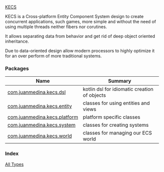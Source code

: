 [KECS](./index.md)

KECS is a Cross-platform Entity Component System design to create concurrent applications, such games,
more simple and without the need of using multiple threads neither fibers nor corutines.

It allows separating data from behavior and get rid of deep object oriented inheritance.

Due to data-oriented design allow modern processors to highly optimize it for an over perform of more traditional
systems.

### Packages

| Name | Summary |
|---|---|
| [com.juanmedina.kecs.dsl](com.juanmedina.kecs.dsl/index.md) | kotlin dsl for idiomatic creation of objects |
| [com.juanmedina.kecs.entity](com.juanmedina.kecs.entity/index.md) | classes for using entities and views |
| [com.juanmedina.kecs.platform](com.juanmedina.kecs.platform/index.md) | platform specific classes |
| [com.juanmedina.kecs.system](com.juanmedina.kecs.system/index.md) | classes for creating systems |
| [com.juanmedina.kecs.world](com.juanmedina.kecs.world/index.md) | classes for managing our ECS world |

### Index

[All Types](alltypes/index.md)